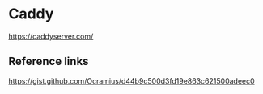 # Caddy 

https://caddyserver.com/

## Reference links

https://gist.github.com/Ocramius/d44b9c500d3fd19e863c621500adeec0

